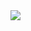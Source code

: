 <img src="https://capsule-render.vercel.app/api?type=wavingg&color=auto&height=300&section=header&text=capsule%20render&fontSize=90" />
